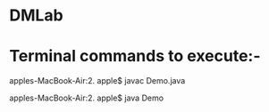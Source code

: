 # DMLab

# Terminal commands to execute:-
apples-MacBook-Air:2. apple$ javac Demo.java



apples-MacBook-Air:2. apple$ java Demo
